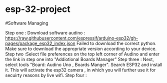 # esp-32-project








#Software Managing 

Step one : Download software audino  : https://raw.githubusercontent.com/espressif/arduino-esp32/gh-pages/package_esp32_index.json 
 Failed to download the correct python. 
 Make sure to download the appropriate version according to your device. 
 Step two :Select file preferences on the top left corner of Audino and enter the link in step one into "Addiotional Boards Manager"
 Step three : Next, select tools "Board: Audino Uno , Boards Manger". Search ESP32 and install it. This will activate the esp32 camera , in which you will further use it for secuirty reasons by live wifi. 
 Step four : 
